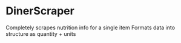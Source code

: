 # DinerScraper

Completely scrapes nutrition info for a single item
    Formats data into structure as quantity + units